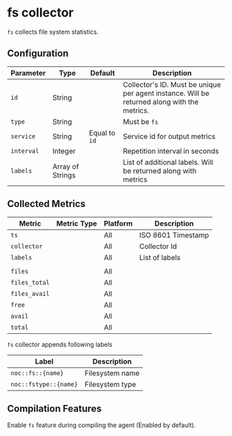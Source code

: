 # fs collector

`fs` collects file system statistics.

## Configuration

| Parameter  | Type             | Default       | Description                                                                                 |
| ---------- | ---------------- | ------------- | ------------------------------------------------------------------------------------------- |
| `id`       | String           |               | Collector's ID. Must be unique per agent instance. Will be returned along with the metrics. |
| `type`     | String           |               | Must be `fs`                                                                                |
| `service`  | String           | Equal to `id` | Service id for output metrics                                                               |
| `interval` | Integer          |               | Repetition interval in seconds                                                              |
| `labels`   | Array of Strings |               | List of additional labels. Will be returned along with metrics                              |

## Collected Metrics

| Metric        | Metric Type | Platform | Description        |
| ------------- | ----------- | -------- | ------------------ |
| `ts`          |             | All      | ISO 8601 Timestamp |
| `collector`   |             | All      | Collector Id       |
| `labels`      |             | All      | List of labels     |
|               |             |          |                    |
| `files`       |             | All      |                    |
| `files_total` |             | All      |                    |
| `files_avail` |             | All      |                    |
| `free`        |             | All      |                    |
| `avail`       |             | All      |                    |
| `total`       |             | All      |                    |

`fs` collector appends following labels

| Label                 | Description     |
| --------------------- | --------------- |
| `noc::fs::{name}`     | Filesystem name |
| `noc::fstype::{name}` | Filesystem type |

## Compilation Features

Enable `fs` feature during compiling the agent (Enabled by default).
